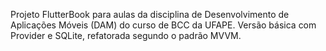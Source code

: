 Projeto FlutterBook para aulas da disciplina de Desenvolvimento de Aplicações Móveis (DAM) do curso de BCC da UFAPE.
Versão básica com Provider e SQLite, refatorada segundo o padrão MVVM.